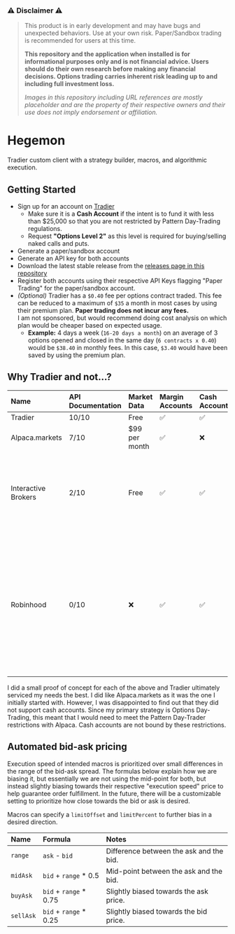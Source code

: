 ### ⚠️ Disclaimer ⚠️
> This product is in early development and may have bugs and unexpected behaviors. Use at your own risk. Paper/Sandbox trading is recommended for users at this time.
> 
> **This repository and the application when installed is for informational purposes only and is not financial advice. Users should do their own research before making any financial decisions. Options trading carries inherent risk leading up to and including full investment loss.**
>
> *Images in this repository including URL references are mostly placeholder and are the property of their respective owners and their use does not imply endorsement or affiliation.*

# Hegemon
Tradier custom client with a strategy builder, macros, and algorithmic execution.

## Getting Started
- Sign up for an account on [Tradier](https://auth.tradier.com/signup)
  - Make sure it is a **Cash Account** if the intent is to fund it with less than $25,000 so that you are not restricted by Pattern Day-Trading regulations.
  - Request **"Options Level 2"** as this level is required for buying/selling naked calls and puts.
- Generate a paper/sandbox account
- Generate an API key for both accounts
- Download the latest stable release from the [releases page in this repository](https://github.com/stephencorwin/hegemon/releases/latest)
- Register both accounts using their respective API Keys flagging "Paper Trading" for the paper/sandbox account.
- *(Optional)* Tradier has a `$0.40` fee per options contract traded. This fee can be reduced to a maximum of `$35` a month in most cases by using their premium plan. **Paper trading does not incur any fees.**  
I am not sponsored, but would recommend doing cost analysis on which plan would be cheaper based on expected usage.
  - **Example:** 4 days a week (`16-20 days a month`) on an average of 3 options opened and closed in the same day (`6 contracts x 0.40`) would be `$38.40` in monthly fees. In this case, `$3.40` would have been saved by using the premium plan.

## Why Tradier and not...?

| Name                | API Documentation | Market Data   | Margin Accounts | Cash Accounts | Notes                                                                                                                                                                                                         |
| :------------------ | :---------------- | :------------ | :-------------- | :------------ | :------------------------------------------------------------------------------------------------------------------------------------------------------------------------------------------------------------ |
| Tradier             | 10/10             | Free          | ✅               | ✅             |                                                                                                                                                                                                               |
| Alpaca.markets      | 7/10              | $99 per month | ✅               | ❌             |                                                                                                                                                                                                               |
| Interactive Brokers | 2/10              | Free          | ✅               | ✅             | Authentication is horrible. Requires a separate program that requires reauthentication multiple times per day.                                                                                                |
| Robinhood           | 0/10              | ❌             | ✅               | ✅             | There is an unofficial API, but it is reported that Robinhood actively warns/bans accounts that leverage it. Their stance is that they do not want folks using an API for stocks/option trading at this time. |

I did a small proof of concept for each of the above and Tradier ultimately serviced my needs the best. I did like Alpaca.markets as it was the one I initially started with. However, I was disappointed to find out that they did not support cash accounts. Since my primary strategy is Options Day-Trading, this meant that I would need to meet the Pattern Day-Trader restrictions with Alpaca. Cash accounts are not bound by these restrictions.

## Automated bid-ask pricing
Execution speed of intended macros is prioritized over small differences in the range of the bid-ask spread. The formulas below explain how we are biasing it, but essentially we are not using the mid-point for both, but instead slightly biasing towards their respective "execution speed" price to help guarantee order fulfillment. In the future, there will be a customizable setting to prioritize how close towards the bid or ask is desired.

Macros can specify a `limitOffset` and `limitPercent` to further bias in a desired direction.

| Name      | Formula                | Notes                                   |
| :-------- | :--------------------- | :-------------------------------------- |
| `range`   | `ask` - `bid`          | Difference between the ask and the bid. |
| `midAsk`  | `bid` + `range` * 0.5  | Mid-point between the ask and the bid.  |
| `buyAsk`  | `bid` + `range` * 0.75 | Slightly biased towards the ask price.  |
| `sellAsk` | `bid` + `range` * 0.25 | Slightly biased towards the bid price.  |
